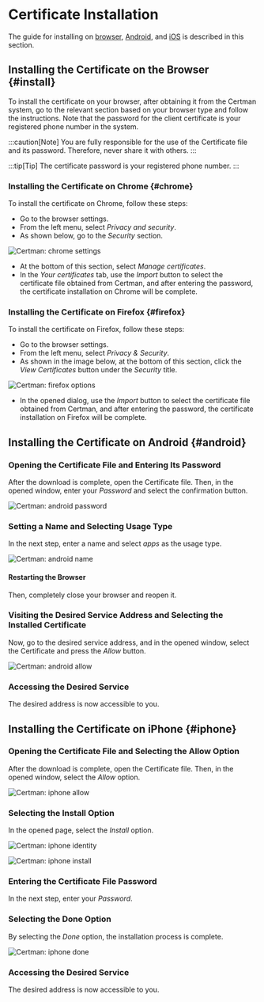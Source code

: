 # Certificate Installation

The guide for installing on [browser](#install), [Android](#android), and [iOS](#iphone) is described in this section.

## Installing the Certificate on the Browser {#install}

To install the certificate on your browser, after obtaining it from the Certman system, go to the relevant section based on your browser type and follow the instructions. Note that the password for the client certificate is your registered phone number in the system.

:::caution[Note]
You are fully responsible for the use of the Certificate file and its password. Therefore, never share it with others.
:::

:::tip[Tip]
The certificate password is your registered phone number.
:::

### Installing the Certificate on Chrome {#chrome}

To install the certificate on Chrome, follow these steps:

- Go to the browser settings.
- From the left menu, select _Privacy and security_.
- As shown below, go to the _Security_ section.

![Certman: chrome settings](img/chrome-security.png)

- At the bottom of this section, select _Manage certificates_.
- In the _Your certificates_ tab, use the _Import_ button to select the certificate file obtained from Certman, and after entering the password, the certificate installation on Chrome will be complete.

### Installing the Certificate on Firefox {#firefox}

To install the certificate on Firefox, follow these steps:

- Go to the browser settings.
- From the left menu, select _Privacy & Security_.
- As shown in the image below, at the bottom of this section, click the _View Certificates_ button under the _Security_ title.

![Certman: firefox options](img/firefox-security.png)

- In the opened dialog, use the _Import_ button to select the certificate file obtained from Certman, and after entering the password, the certificate installation on Firefox will be complete.

## Installing the Certificate on Android {#android}

### Opening the Certificate File and Entering Its Password

After the download is complete, open the Certificate file. Then, in the opened window, enter your _Password_ and select the confirmation button.

![Certman: android password](img/android-pass.png)

### Setting a Name and Selecting Usage Type

In the next step, enter a name and select _apps_ as the usage type.

![Certman: android name](img/android-name.png)

#### Restarting the Browser

Then, completely close your browser and reopen it.

### Visiting the Desired Service Address and Selecting the Installed Certificate

Now, go to the desired service address, and in the opened window, select the Certificate and press the _Allow_ button.

![Certman: android allow](img/android-allow.png)

### Accessing the Desired Service

The desired address is now accessible to you.

## Installing the Certificate on iPhone {#iphone}

### Opening the Certificate File and Selecting the Allow Option

After the download is complete, open the Certificate file. Then, in the opened window, select the _Allow_ option.

![Certman: iphone allow](img/iphone-allow.jpg)

### Selecting the Install Option

In the opened page, select the _Install_ option.

![Certman: iphone identity](img/iphone-identity.jpg)

![Certman: iphone install](img/iphone-install.jpg)

### Entering the Certificate File Password

In the next step, enter your _Password_.

### Selecting the Done Option

By selecting the _Done_ option, the installation process is complete.

![Certman: iphone done](img/iphone-done.jpg)

### Accessing the Desired Service

The desired address is now accessible to you.
